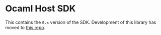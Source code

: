 # Ocaml Host SDK

This contains the `0.x` version of the SDK. Development of this library has moved to [this repo](https://github.com/extism/ocaml-sdk#readme).

